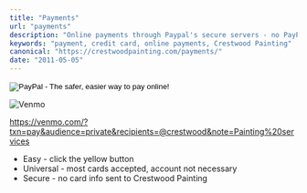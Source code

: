 ```yaml
---
title: "Payments"
url: "payments"
description: "Online payments through Paypal's secure servers - no PayPal account required. It's fast and easy."
keywords: "payment, credit card, online payments, Crestwood Painting"
canonical: "https://crestwoodpainting.com/payments/"
date: "2011-05-05"
---
```


<form action="https://www.paypal.com/cgi-bin/webscr" method="post" target="_top" class="mb-4">
  <input type="hidden" name="cmd" value="_s-xclick">
  <input type="hidden" name="hosted_button_id" value="4JGTR8EJ9TRNC">
  <input type="image" src="https://www.paypalobjects.com/en_US/i/btn/btn_buynowCC_LG.gif" border="0" name="submit" alt="PayPal - The safer, easier way to pay online!">
  <img decoding="async" alt="" border="0" src="https://www.paypalobjects.com/en_US/i/scr/pixel.gif" width="1" height="1">
</form>

![Venmo](Venmo.webp)

https://venmo.com/?txn=pay&audience=private&recipients=@crestwood&note=Painting%20services

- Easy - click the yellow button
- Universal - most cards accepted, account not necessary
- Secure - no card info sent to Crestwood Painting
